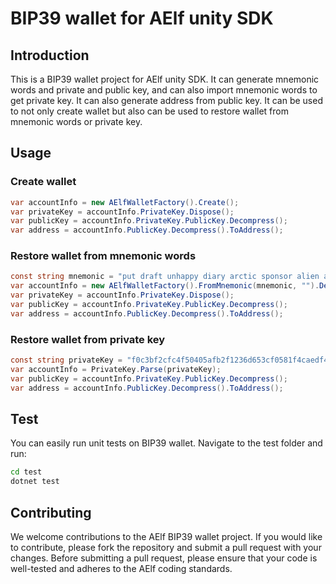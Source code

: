 # BIP39 wallet for AElf unity SDK
## Introduction
This is a BIP39 wallet project for AElf unity SDK. It can generate mnemonic words and private and public key, and can also import mnemonic words to get private key. It can also generate address from public key.
It can be used to not only create wallet but also can be used to restore wallet from mnemonic words or private key.
## Usage
### Create wallet
```c#
var accountInfo = new AElfWalletFactory().Create();
var privateKey = accountInfo.PrivateKey.Dispose();
var publicKey = accountInfo.PrivateKey.PublicKey.Decompress();
var address = accountInfo.PublicKey.Decompress().ToAddress();
```
### Restore wallet from mnemonic words
```c#
const string mnemonic = "put draft unhappy diary arctic sponsor alien awesome adjust bubble maid brave";
var accountInfo = new AElfWalletFactory().FromMnemonic(mnemonic, "").Derive(0);
var privateKey = accountInfo.PrivateKey.Dispose();
var publicKey = accountInfo.PrivateKey.PublicKey.Decompress();
var address = accountInfo.PublicKey.Decompress().ToAddress();
```
### Restore wallet from private key
```c#
const string privateKey = "f0c3bf2cfc4f50405afb2f1236d653cf0581f4caedf4f1e0b49480c840659ba9";
var accountInfo = PrivateKey.Parse(privateKey);
var publicKey = accountInfo.PrivateKey.PublicKey.Decompress();
var address = accountInfo.PublicKey.Decompress().ToAddress();
```
## Test
You can easily run unit tests on BIP39 wallet. Navigate to the test folder and run:
```bash
cd test
dotnet test
```

## Contributing
We welcome contributions to the AElf BIP39 wallet project. If you would like to contribute, please fork the repository and submit a pull request with your changes. Before submitting a pull request, please ensure that your code is well-tested and adheres to the AElf coding standards.